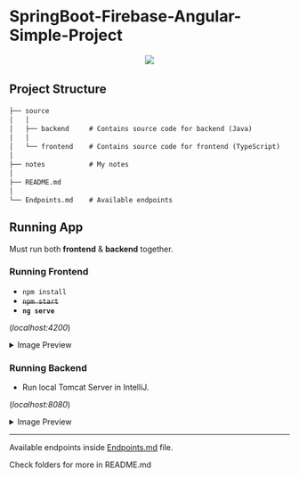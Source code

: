 # SpringBoot-Firebase-Angular-Simple-Project

<p align = "center">
<img src="https://miro.medium.com/v2/resize:fit:785/0*69C4SWVvcLAc4xYm.png" width="70%">
</p>

## Project Structure

```
├── source
│   │
│   ├── backend     # Contains source code for backend (Java)
│   │
│   └── frontend    # Contains source code for frontend (TypeScript)
│
├── notes           # My notes
│
├── README.md
│
└── Endpoints.md    # Available endpoints
```

## Running App

Must run both __frontend__ & __backend__ together.

### Running Frontend

- `npm install`
- ~~`npm start`~~
- __`ng serve`__

(_localhost:4200_)

<details>
<summary>Image Preview</summary>
<img src = "./notes/preview/frontend.png">
</details>

### Running Backend

- Run local Tomcat Server in IntelliJ. 

(_localhost:8080_)

<details>
<summary>Image Preview</summary>
<img src = "./notes/preview/backend.PNG">
</details>

<hr/>

Available endpoints inside <a href="./Endpoints.md">Endpoints.md</a> file.

Check folders for more in README.md